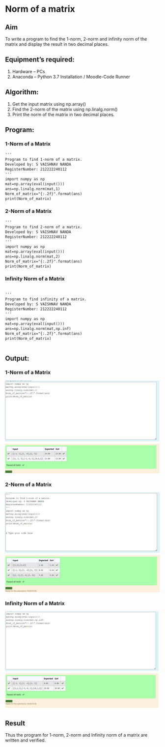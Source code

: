 # Norm of a matrix
## Aim
To write a program to find the 1-norm, 2-norm and infinity norm of the matrix and display the result in two decimal places.
## Equipment’s required:
1.	Hardware – PCs
2.	Anaconda – Python 3.7 Installation / Moodle-Code Runner
## Algorithm:
1. Get the input matrix using np.array()   
2. Find the 2-norm of the matrix using np.linalg.norm()
3. Print the norm of the matrix in two decimal places.
## Program:
### 1-Norm of a Matrix
```
'''
Program to find 1-norm of a matrix.
Developed by: S VAISHNAV NANDA
RegisterNumber: 212222240112
'''
import numpy as np
mat=np.array(eval(input()))
ans=np.linalg.norm(mat,1)
Norm_of_matrix="{:.2f}".format(ans)
print(Norm_of_matrix)

```
### 2-Norm of a Matrix
```
'''
Program to find 2-norm of a matrix.
Developed by: S VAISHNAV NANDA
RegisterNumber: 212222240112
'''
import numpy as np
mat=np.array(eval(input()))
ans=np.linalg.norm(mat,2)
Norm_of_matrix="{:.2f}".format(ans)
print(Norm_of_matrix)

```
### Infinity Norm of a Matrix
```

'''
Program to find infinity of a matrix.
Developed by: S VAISHNAV NANDA
RegisterNumber: 212222240112
'''
import numpy as np
mat=np.array(eval(input()))
ans=np.linalg.norm(mat,np.inf)
Norm_of_matrix="{:.2f}".format(ans)
print(Norm_of_matrix)


```
## Output:
### 1-Norm of a Matrix


![n1](/n3.png)


### 2-Norm of a Matrix



![n3](N1.png)


### Infinity Norm of a Matrix

![n2](/n2.png)


## Result
Thus the program for 1-norm, 2-norm and Infinity norm of a matrix are written and verified.
